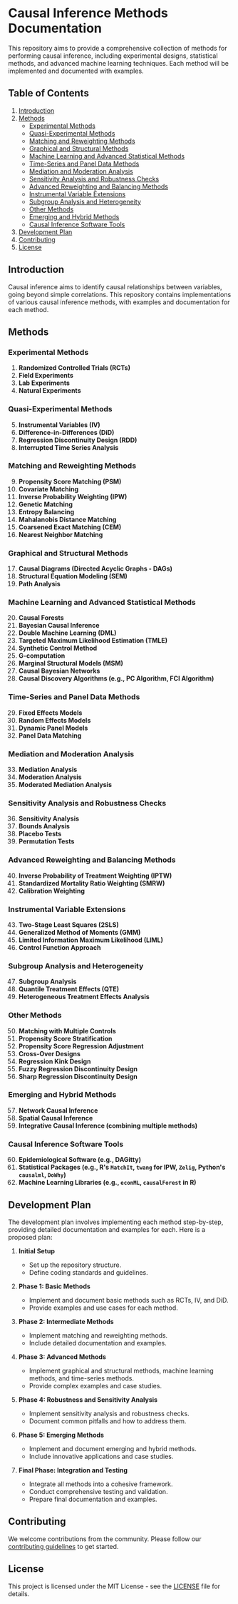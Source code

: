# Causal Inference Methods Documentation

This repository aims to provide a comprehensive collection of methods for performing causal inference, including experimental designs, statistical methods, and advanced machine learning techniques. Each method will be implemented and documented with examples.

## Table of Contents

1. [Introduction](#introduction)
2. [Methods](#methods)
    - [Experimental Methods](#experimental-methods)
    - [Quasi-Experimental Methods](#quasi-experimental-methods)
    - [Matching and Reweighting Methods](#matching-and-reweighting-methods)
    - [Graphical and Structural Methods](#graphical-and-structural-methods)
    - [Machine Learning and Advanced Statistical Methods](#machine-learning-and-advanced-statistical-methods)
    - [Time-Series and Panel Data Methods](#time-series-and-panel-data-methods)
    - [Mediation and Moderation Analysis](#mediation-and-moderation-analysis)
    - [Sensitivity Analysis and Robustness Checks](#sensitivity-analysis-and-robustness-checks)
    - [Advanced Reweighting and Balancing Methods](#advanced-reweighting-and-balancing-methods)
    - [Instrumental Variable Extensions](#instrumental-variable-extensions)
    - [Subgroup Analysis and Heterogeneity](#subgroup-analysis-and-heterogeneity)
    - [Other Methods](#other-methods)
    - [Emerging and Hybrid Methods](#emerging-and-hybrid-methods)
    - [Causal Inference Software Tools](#causal-inference-software-tools)
3. [Development Plan](#development-plan)
4. [Contributing](#contributing)
5. [License](#license)

## Introduction

Causal inference aims to identify causal relationships between variables, going beyond simple correlations. This repository contains implementations of various causal inference methods, with examples and documentation for each method.

## Methods

### Experimental Methods
1. **Randomized Controlled Trials (RCTs)**
2. **Field Experiments**
3. **Lab Experiments**
4. **Natural Experiments**

### Quasi-Experimental Methods
5. **Instrumental Variables (IV)**
6. **Difference-in-Differences (DiD)**
7. **Regression Discontinuity Design (RDD)**
8. **Interrupted Time Series Analysis**

### Matching and Reweighting Methods
9. **Propensity Score Matching (PSM)**
10. **Covariate Matching**
11. **Inverse Probability Weighting (IPW)**
12. **Genetic Matching**
13. **Entropy Balancing**
14. **Mahalanobis Distance Matching**
15. **Coarsened Exact Matching (CEM)**
16. **Nearest Neighbor Matching**

### Graphical and Structural Methods
17. **Causal Diagrams (Directed Acyclic Graphs - DAGs)**
18. **Structural Equation Modeling (SEM)**
19. **Path Analysis**

### Machine Learning and Advanced Statistical Methods
20. **Causal Forests**
21. **Bayesian Causal Inference**
22. **Double Machine Learning (DML)**
23. **Targeted Maximum Likelihood Estimation (TMLE)**
24. **Synthetic Control Method**
25. **G-computation**
26. **Marginal Structural Models (MSM)**
27. **Causal Bayesian Networks**
28. **Causal Discovery Algorithms (e.g., PC Algorithm, FCI Algorithm)**

### Time-Series and Panel Data Methods
29. **Fixed Effects Models**
30. **Random Effects Models**
31. **Dynamic Panel Models**
32. **Panel Data Matching**

### Mediation and Moderation Analysis
33. **Mediation Analysis**
34. **Moderation Analysis**
35. **Moderated Mediation Analysis**

### Sensitivity Analysis and Robustness Checks
36. **Sensitivity Analysis**
37. **Bounds Analysis**
38. **Placebo Tests**
39. **Permutation Tests**

### Advanced Reweighting and Balancing Methods
40. **Inverse Probability of Treatment Weighting (IPTW)**
41. **Standardized Mortality Ratio Weighting (SMRW)**
42. **Calibration Weighting**

### Instrumental Variable Extensions
43. **Two-Stage Least Squares (2SLS)**
44. **Generalized Method of Moments (GMM)**
45. **Limited Information Maximum Likelihood (LIML)**
46. **Control Function Approach**

### Subgroup Analysis and Heterogeneity
47. **Subgroup Analysis**
48. **Quantile Treatment Effects (QTE)**
49. **Heterogeneous Treatment Effects Analysis**

### Other Methods
50. **Matching with Multiple Controls**
51. **Propensity Score Stratification**
52. **Propensity Score Regression Adjustment**
53. **Cross-Over Designs**
54. **Regression Kink Design**
55. **Fuzzy Regression Discontinuity Design**
56. **Sharp Regression Discontinuity Design**

### Emerging and Hybrid Methods
57. **Network Causal Inference**
58. **Spatial Causal Inference**
59. **Integrative Causal Inference (combining multiple methods)**

### Causal Inference Software Tools
60. **Epidemiological Software (e.g., DAGitty)**
61. **Statistical Packages (e.g., R's `MatchIt`, `twang` for IPW, `Zelig`, Python's `causalml`, `DoWhy`)**
62. **Machine Learning Libraries (e.g., `econML`, `causalForest` in R)**

## Development Plan

The development plan involves implementing each method step-by-step, providing detailed documentation and examples for each. Here is a proposed plan:

1. **Initial Setup**
    - Set up the repository structure.
    - Define coding standards and guidelines.

2. **Phase 1: Basic Methods**
    - Implement and document basic methods such as RCTs, IV, and DiD.
    - Provide examples and use cases for each method.

3. **Phase 2: Intermediate Methods**
    - Implement matching and reweighting methods.
    - Include detailed documentation and examples.

4. **Phase 3: Advanced Methods**
    - Implement graphical and structural methods, machine learning methods, and time-series methods.
    - Provide complex examples and case studies.

5. **Phase 4: Robustness and Sensitivity Analysis**
    - Implement sensitivity analysis and robustness checks.
    - Document common pitfalls and how to address them.

6. **Phase 5: Emerging Methods**
    - Implement and document emerging and hybrid methods.
    - Include innovative applications and case studies.

7. **Final Phase: Integration and Testing**
    - Integrate all methods into a cohesive framework.
    - Conduct comprehensive testing and validation.
    - Prepare final documentation and examples.

## Contributing

We welcome contributions from the community. Please follow our [contributing guidelines](CONTRIBUTING.md) to get started.

## License

This project is licensed under the MIT License - see the [LICENSE](LICENSE) file for details.
